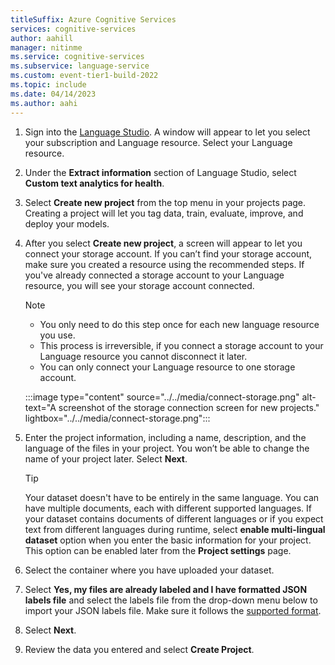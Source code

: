 ```yaml
---
titleSuffix: Azure Cognitive Services
services: cognitive-services
author: aahill
manager: nitinme
ms.service: cognitive-services
ms.subservice: language-service
ms.custom: event-tier1-build-2022
ms.topic: include
ms.date: 04/14/2023
ms.author: aahi
---
```


1. Sign into the [Language Studio](https://aka.ms/languageStudio). A window will appear to let you select your subscription and Language resource. Select your Language resource. 

2. Under the **Extract information** section of Language Studio, select **Custom text analytics for health**.

    <!--:::image type="content" source="../../media/select-custom-ner.png" alt-text="A screenshot showing the location of the custom NER feature in the Language Studio landing page." lightbox="../../media/select-custom-ner.png":::-->
        

3. Select **Create new project** from the top menu in your projects page. Creating a project will let you tag data, train, evaluate, improve, and deploy your models. 

    <!--:::image type="content" source="../../media/create-project.png" alt-text="A screenshot of the project creation page." lightbox="../../media/create-project.png":::-->


4.  After you select **Create new project**, a screen will appear to let you connect your storage account. If you can’t find your storage account, make sure you created a resource using the recommended steps. If you've already connected a storage account to your Language resource, you will see your storage account connected.

    >[!NOTE]
    > * You only need to do this step once for each new language resource you use. 
    > * This process is irreversible, if you connect a storage account to your Language resource you cannot disconnect it later.
    > * You can only connect your Language resource to one storage account.

    :::image type="content" source="../../media/connect-storage.png" alt-text="A screenshot of the storage connection screen for new projects." lightbox="../../media/connect-storage.png":::

4. Enter the project information, including a name, description, and the language of the files in your project. You won’t be able to change the name of your project later. Select **Next**.
       
    >[!TIP]
    > Your dataset doesn't have to be entirely in the same language. You can have multiple documents, each with different supported languages. If your dataset contains documents of different languages or if you expect text from different languages during runtime, select **enable multi-lingual dataset** option when you enter the basic information for your project. This option can be enabled later from the **Project settings** page.

5. Select the container where you have uploaded your dataset. 

7. Select **Yes, my files are already labeled and I have formatted JSON labels file** and select the labels file from the drop-down menu below to import your JSON labels file. Make sure it follows the [supported format](../../concepts/data-formats.md).

8.   Select **Next**.

9. Review the data you entered and select **Create Project**.
